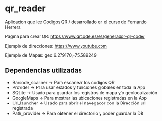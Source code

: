 # qr_reader

Aplicacion que lee Codigos QR / desarrollado en el curso de Fernando Herrera.

Pagina para crear QR: https://www.qrcode.es/es/generador-qr-code/

Ejemplo de direcciones: https://www.youtube.com

Ejemplo de Mapas: geo:6.279170,-75.589249

## Dependencias utilizadas

- Barcode_scanner -> Para escanear los codigos QR
- Provider -> Para usar estados y funciones globales en toda la App
- SQLite -> Usado para guardar los registros de mapa y/o geolocalización
- GoogleMaps -> Para mostrar las ubicaciones registradas en la App
- Url_launcher -> Usado para abrir el navegador con la Dirección url registrada
- Path_provider -> Para obtener el directorio y poder guardar la DB

